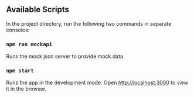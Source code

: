 ## Available Scripts

In the project directory, run the following two commands in separate consoles:

### `npm run mockapi`

Runs the mock json server to provide mock data

### `npm start`

Runs the app in the development mode.
Open [http://localhost:3000](http://localhost:3000) to view it in the browser.